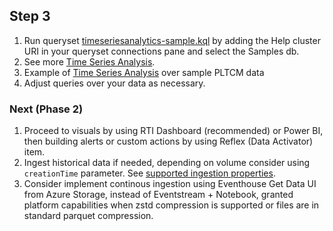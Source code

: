 ## Step 3

1. Run queryset [timeseriesanalytics-sample.kql](./kql/timeseriesanalytics-sample.kql) by adding the Help cluster URI in your queryset connections pane and select the Samples db.
2. See more [Time Series Analysis](https://learn.microsoft.com/kusto/query/time-series-analysis?view=microsoft-fabric).
3. Example of [Time Series Analysis](./kql/timeseriesanalytics-sample.kql) over sample PLTCM data
4. Adjust queries over your data as necessary.

### Next (Phase 2)

1. Proceed to visuals by using RTI Dashboard (recommended) or Power BI, then building alerts or custom actions by using Reflex (Data Activator) item.
2. Ingest historical data if needed, depending on volume consider using `creationTime` parameter. See [supported ingestion properties](https://learn.microsoft.com/kusto/management/data-ingestion/ingest-from-query?view=microsoft-fabric#supported-ingestion-properties).
3. Consider implement continous ingestion using Eventhouse Get Data UI from Azure Storage, instead of Eventstream + Notebook, granted platform capabilities when zstd compression is supported or files are in standard parquet compression. 
